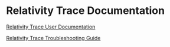 Relativity Trace Documentation
================================

[Relativity Trace User Documentation](https://relativitydev.github.io/relativity-trace-documentation/user_documentation)

[Relativity Trace Troubleshooting Guide](https://relativitydev.github.io/relativity-trace-documentation/troubleshooting_guide)
